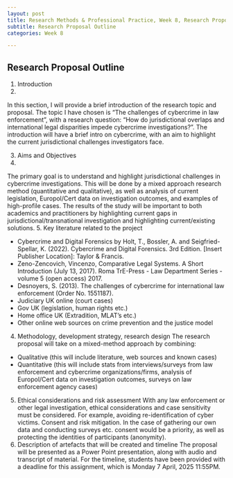 ```yaml
---
layout: post
title: Research Methods & Professional Practice, Week 8, Research Proposal Outline
subtitle: Research Proposal Outline
categories: Week 8

--- 
```


## Research Proposal Outline

1.	Introduction
2.	
In this section, I will provide a brief introduction of the research topic and proposal. The topic I have chosen is “The challenges of cybercrime in law enforcement”, with a research question: “How do jurisdictional overlaps and international legal disparities impede cybercrime investigations?”.
The introduction will have a brief intro on cybercrime, with an aim to highlight the current jurisdictional challenges investigators face.

3.	Aims and Objectives
4.	
The primary goal is to understand and highlight jurisdictional challenges in cybercrime investigations. This will be done by a mixed approach research method (quantitative and qualitative), as well as analysis of current legislation, Europol/Cert data on investigation outcomes, and examples of high-profile cases. The results of the study will be important to both academics and practitioners by highlighting current gaps in jurisdictional/transnational investigation and highlighting current/existing solutions.
5.	Key literature related to the project
-	Cybercrime and Digital Forensics by Holt, T., Bossler, A. and Seigfried-Spellar, K. (2022). Cybercrime and Digital Forensics. 3rd Edition. [Insert Publisher Location]: Taylor & Francis.
-	Zeno-Zencovich, Vincenzo, Comparative Legal Systems. A Short Introduction (July 13, 2017). Roma TrE-Press - Law Department Series - volume 5 (open access) 2017.
-	Desnoyers, S. (2013). The challenges of cybercrime for international law enforcement (Order No. 1551187). 
-	Judiciary UK online (court cases)
-	Gov UK (legislation, human rights etc.)
-	Home office UK (Extradition, MLAT’s etc.)
-	Other online web sources on crime prevention and the justice model

4.	Methodology, development strategy, research design
The research proposal will take on a mixed-method approach by combining:
-	Qualitative (this will include literature, web sources and known cases)
-	Quantitative (this will include stats from interviews/surveys from law enforcement and cybercrime organizations/firms, analysis of Europol/Cert data on investigation outcomes, surveys on law enforcement agency cases)

5.	Ethical considerations and risk assessment
With any law enforcement or other legal investigation, ethical considerations and case sensitivity must be considered. For example, avoiding re-identification of cyber victims. Consent and risk mitigation. In the case of gathering our own data and conducting surveys etc. consent would be a priority, as well as protecting the identities of participants (anonymity). 
6.	Description of artefacts that will be created and timeline
The proposal will be presented as a Power Point presentation, along with audio and transcript of material. For the timeline, students have been provided with a deadline for this assignment, which is Monday 7 April, 2025 11:55PM.
